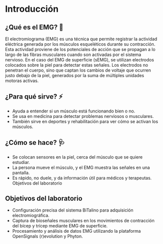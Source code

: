 # Introducción
## ¿Qué es el EMG? 🧠 
El electromiograma (EMG) es una técnica que permite registrar la actividad eléctrica generada por los músculos esqueléticos durante su contracción. Esta actividad proviene de los potenciales de acción que se propagan a lo largo de las fibras musculares cuando son activadas por el sistema nervioso.
En el caso del EMG de superficie (sEMG), se utilizan electrodos colocados sobre la piel para detectar estas señales. Los electrodos no penetran el cuerpo, sino que captan los cambios de voltaje que ocurren justo debajo de la piel, generados por la suma de múltiples unidades motoras activas.

## ¿Para qué sirve? ⚡ 
- Ayuda a entender si un músculo está funcionando bien o no.
- Se usa en medicina para detectar problemas nerviosos o musculares.
- También sirve en deportes y rehabilitación para ver cómo se activan los músculos.

## ¿Cómo se hace? 🩺
- Se colocan sensores en la piel, cerca del músculo que se quiere estudiar.
- La persona mueve el músculo, y el EMG muestra las señales en una pantalla.
- Es rápido, no duele, y da información útil para médicos y terapeutas.
Objetivos del laboratorio

## Objetivos del laboratorio
- Configuración precisa del sistema BiTalino para adquisición electromiográfica.
- Captura de bioseñales musculares en los movimientos de contracción del bícep y trícep mediante EMG de superficie.
- Procesamiento y análisis de datos EMG utilizando la plataforma OpenSignals (r)evolution y Phyton.



